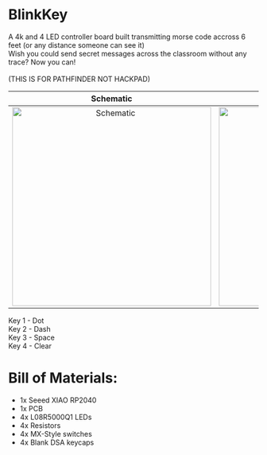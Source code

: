 # BlinkKey
A 4k and 4 LED controller board built transmitting morse code accross 6 feet (or any distance someone can see it)
<br>
Wish you could send secret messages across the classroom without any trace? Now you can!
<br>
<br>
(THIS IS FOR PATHFINDER NOT HACKPAD)
<br>

| Schematic | PCB | 3D Model
|:-:|:-:|:-:|
| <img src="https://github.com/user-attachments/assets/e73ae4a2-949e-41c0-bf28-f22ce5acc293" alt="Schematic" width="400"/> | <img src="https://github.com/user-attachments/assets/51fe4471-e78b-4e95-b5c9-11dba413174d" alt="PCB" width="400"/> |<img src="https://github.com/user-attachments/assets/dc4132f7-3ff5-46d9-91dc-57e753ac04e8" alt="3D Model" width="400"/> |

Key 1 - Dot
<br>
Key 2 - Dash
<br>
Key 3 - Space
<br>
Key 4 - Clear
# Bill of Materials:  
- 1x Seeed XIAO RP2040
- 1x PCB
- 4x L08R5000Q1 LEDs
- 4x Resistors
- 4x MX-Style switches
- 4x Blank DSA keycaps
